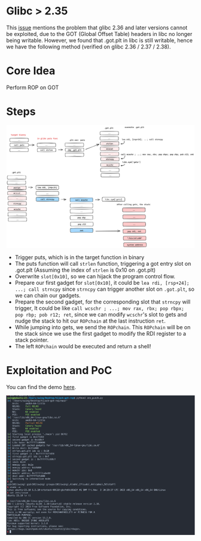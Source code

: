 # Glibc > 2.35

This [issue](https://github.com/n132/Libc-GOT-Hijacking/issues/1) mentions the problem that glibc 2.36 and later versions cannot be exploited, due to the GOT (Global Offset Table) headers in libc no longer being writable. However, we found that .got.plt in libc is  still writable, hence we have the following method (verified on glibc 2.36 / 2.37 / 2.38).

# Core Idea

Perform ROP on GOT

# Steps

![AttackFlow](../Img/AttackFlow.png)

* Trigger puts, which is in the target function in binary
* The puts function will call `strlen` function, triggering a got entry slot on .got.plt (Assuming the index of `strlen` is 0x10 on .got.plt)
* Overwrite `slot[0x10]`, so we can hijack the program control flow.
* Prepare our first gadget for `slot[0x10]`, it could be `lea rdi, [rsp+24]; ...; call strncpy` since `strncpy` can trigger another slot on `.got.plt`, so we can chain our gadgets.
* Prepare the second gadget, for the corresponding slot that `strncpy` will trigger, It could be like `call wcschr ; ...; mov rax, rbx; pop rbpx; pop rbp; pob r12; ret`, since we can modify `wcschr`'s slot to gets and nudge the stack to hit our `ROPchain` at the last instruction `ret`.
* While jumping into gets, we send the `ROPchain`. This `ROPchain` will be on the stack since we use the first gadget to modify the RDI register to a stack pointer.
* The left `ROPchain` would be executed and return a shell!

# Exploitation and PoC

You can find the demo [here][1]. 

![POC](../Img/POC.png)

[1]:./one_punch.py

